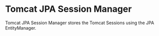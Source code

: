 # Tomcat JPA Session Manager

Tomcat JPA Session Manager stores the Tomcat Sessions using the JPA EntityManager.
